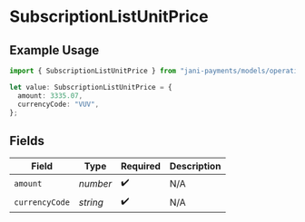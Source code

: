# SubscriptionListUnitPrice

## Example Usage

```typescript
import { SubscriptionListUnitPrice } from "jani-payments/models/operations";

let value: SubscriptionListUnitPrice = {
  amount: 3335.07,
  currencyCode: "VUV",
};
```

## Fields

| Field              | Type               | Required           | Description        |
| ------------------ | ------------------ | ------------------ | ------------------ |
| `amount`           | *number*           | :heavy_check_mark: | N/A                |
| `currencyCode`     | *string*           | :heavy_check_mark: | N/A                |